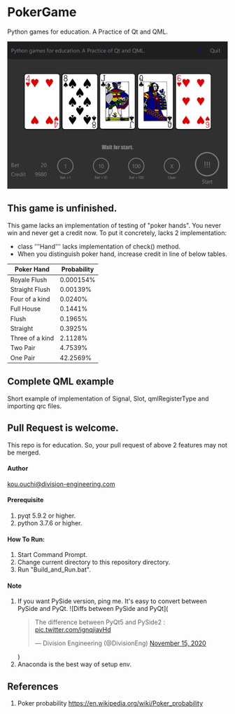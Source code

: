 # PokerGame
Python games for education. A Practice of Qt and QML.

![](screen_shot.png)

## This game is unfinished.
   This game lacks an implementation of testing of "poker hands".
You never win and never get a credit now. To put it concretely, lacks 2 implementation:
* class '''Hand''' lacks implementation of check() method.
* When you distinguish poker hand, increase credit in line of below tables.

Poker Hand | Probability
------------ | -------------
Royale Flush|0.000154%
Straight Flush|0.00139%
Four of a kind|0.0240%
Full House|0.1441%
Flush|0.1965%
Straight|0.3925%
Three of a kind|2.1128%
Two Pair|4.7539%
One Pair|42.2569%

## Complete QML example
  Short example of implementation of Signal, Slot, qmlRegisterType and importing qrc files.

## Pull Request is welcome.
  This repo is for education. So, your pull request of above 2 features may not be merged.

#### Author
  kou.ouchi@division-engineering.com

#### Prerequisite
  1. pyqt 5.9.2 or higher.
  2. python 3.7.6 or higher.

#### How To Run:
1. Start Command Prompt. 
2. Change current directory to this repository directory.
3. Run "Build_and_Run.bat".

#### Note
1. If you want PySide version, ping me. It's easy to convert between PySide and PyQt.
![Diffs between PySide and PyQt](<blockquote class="twitter-tweet"><p lang="en" dir="ltr">The difference between PyQt5 and PySide2 : <a href="https://t.co/ignqjiavHd">pic.twitter.com/ignqjiavHd</a></p>&mdash; Division Engineering (@DivisionEng) <a href="https://twitter.com/DivisionEng/status/1327976702337642497?ref_src=twsrc%5Etfw">November 15, 2020</a></blockquote>)
2. Anaconda is the best way of setup env.

## References
1. Poker probability
https://en.wikipedia.org/wiki/Poker_probability
